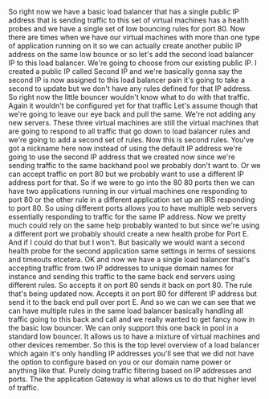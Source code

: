 So right now we have a basic load balancer that has a single public IP address that is sending traffic
to this set of virtual machines has a health probes and we have a single set of low bouncing rules for
port 80.
Now there are times when we have our virtual machines with more than one type of application running
on it so we can actually create another public IP address on the same low bounce or so let's add the
second
load balancer IP to this load balancer.
We're going to choose from our existing public IP.
I created a public IP called Second IP and we're basically gonna say the second IP is now assigned to
this load balancer pain it's going to take a second to update but we don't have any rules defined for
that IP address.
So right now the little bouncer wouldn't know what to do with that traffic.
Again it wouldn't be configured yet for that traffic Let's assume though that we're going to leave our
eye back and pull the same.
We're not adding any new servers.
These three virtual machines are still the virtual machines that are going to respond to all traffic
that go down to load balancer rules and we're going to add a second set of rules.
Now this is second rules.
You've got a nickname here now instead of using the default IP address we're going to use the second
IP address that we created now since we're sending traffic to the same backhand pool we probably don't
want to.
Or we can accept traffic on port 80 but we probably want to use a different IP address port for that.
So if we were to go into the 80 80 ports then we can have two applications running in our virtual machines
one responding to port 80 or the other rule in a different application set up an IRS responding to port
80.
So using different ports allows you to have multiple web servers essentially responding to traffic for
the same IP address.
Now we pretty much could rely on the same help probably wanted to but since we're using a different
port we probably should create a new health probe for Port E.
And if I could do that but I won't.
But basically we would want a second health probe for the second application same settings in terms
of sessions and timeouts etcetera.
OK and now we have a single load balancer that's accepting traffic from two IP addresses to unique domain
names for instance and sending this traffic to the same back end servers using different rules.
So accepts it on port 80 sends it back on port 80.
The rule that's being updated now.
Accepts it on port 80 for different IP address but send it to the back end pull over port E.
And so we can we can see that we can have multiple rules in the same load balancer basically handling
all traffic going to this back and call and we really wanted to get fancy now in the basic low bouncer.
We can only support this one back in pool in a standard low bouncer.
It allows us to have a mixture of virtual machines and other devices remember.
So this is the top level overview of a load balancer which again it's only handling IP addresses you'll
see that we did not have the option to configure based on you or our domain name power or anything like
that.
Purely doing traffic filtering based on IP addresses and ports.
The the application Gateway is what allows us to do that higher level of traffic.
